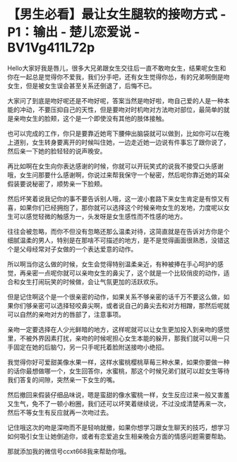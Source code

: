 # 【男生必看】最让女生腿软的接吻方式 - P1：输出 - 楚儿恋爱说 - BV1Vg411L72p

Hello大家好我是唇儿，很多大兄弟跟女生交往后一直不敢吻女生，结果呢女生和你在一起总是觉得你不爱我，我们分手吧，还有女生觉得你怂，有的兄弟啊倒是吻女生，但是被女生误会甚至关系还倒退了，后悔不已。

大家问了到底是吻好呢还是不吻好呢，答案当然是吻好啦，吻自己爱的人是一种本能的冲动，不要压抑自己的天性，但是要吻对时机吻对方法吻对部位，最简单的就是亲吻女生的脸颊，这个是一个即使没有其他的肢体接触。

也可以完成的工作，你只是要靠近她弯下腰伸出脑袋就可以做到，比如你可以在晚上道别，女生转身要离开的时候叫住她，一边走近她一边说有件事忘了跟你说了，然后亲一下她的脸轻轻的说声晚安。

再比如啊在女生向你表达感谢的时候，你就可以开玩笑式的说我不接受口头感谢哦，女生问那要什么感谢啊，你说过来帮我保守一个秘密，然后呢你靠近她的耳朵假装要说秘密了，顺势亲一下脸颊。

然后坏笑着说我记你的事不要告诉别人哦，这一波小套路下来女生肯定是有惊又有喜，如果你们已经拥抱了，那你就可以选择这个时候亲吻女生的发地，力度呢以女生可以感觉轻微的触感为一，头发呀是女生感性而不性感的地方。

往往会被忽略，而你不但没有忽略还那么温柔对待，这简直就是在告诉对方你是个细腻温柔的男人，特别是在那啥不可描述的地方，是不是觉得画面很熟悉，没错这个是父母经常对子女做的一个表达爱意的动作。

所以啊当你这么做的时候，女生会觉得特别温柔亲近，有种被捧在手心呵护的感觉，再亲密一点呢你就可以亲吻女生的鼻尖了，这个就是一个比较俏皮的动作，适合和女生打闹玩笑的时候做，会让气氛更加的活跃欢乐。

但是记住啊这个是一个很亲密的动作，如果关系不够亲密的话千万不要这么做，如果你们够亲密可以选择轻咬鼻尖啊，或者说自己的鼻尖去和对方相蹭，那然后呢就可以自然的亲吻对方的唇部了，注意事项。

亲吻一定要选择在人少光鲜暗的地方，这样呢就可以让女生更加投入到亲吻的感觉里，不被外界因素打扰，亲吻的时候呢担心女生本能的躲开，那我们就可以用一只手固定在她的后脑勺，另一只手呢托着脸附送接吻小绝招。

我觉得你好可爱甜美像水果一样，这样水蜜桃樱桃草莓三种水果，如果你要做一种的话你最想做哪一个，女生回答你，水蜜桃，那这个时候兄弟们就可以趁女生等待我们答复的间隙，突然亲一下女生的嘴。

然后撤回来假装仔细品味说，嗯是蛮甜的像水蜜桃一样，女生反应过来一般又害羞又生气，免不了一顿小粉圈，我们还可以坏笑着继续说，不过没成清楚再来一次，然后不等女生有反应就再一次吻过去。

记住哦这次的吻是深吻而不是轻响就撤，如果你想学习跟女生聊天的技巧，想学习如何吸引女生让她倒追你，或者有恋爱追女生相亲晚会方面的情感问题需要帮助。

那就添加我的微信号ccxt668我来帮助你哦。